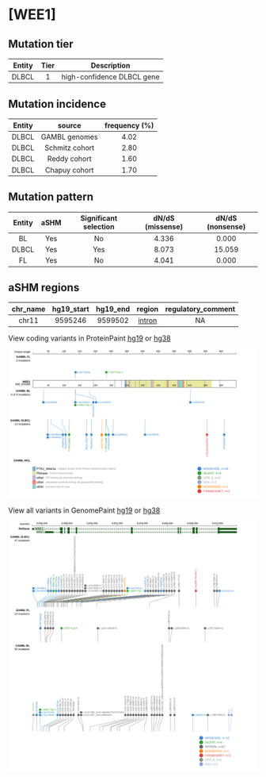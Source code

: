 # [WEE1]

## Mutation tier

|Entity|Tier|Description               |
|:------:|:----:|--------------------------|
|DLBCL |1   |high-confidence DLBCL gene|
## Mutation incidence

|Entity|source        |frequency (%)|
|:------:|:--------------:|:-------------:|
|DLBCL |GAMBL genomes |4.02         |
|DLBCL |Schmitz cohort|2.80         |
|DLBCL |Reddy cohort  |1.60         |
|DLBCL |Chapuy cohort |1.70         |

## Mutation pattern

|Entity|aSHM|Significant selection|dN/dS (missense)|dN/dS (nonsense)|
|:------:|:----:|:---------------------:|:----------------:|:----------------:|
|BL    |Yes |No                   |4.336           | 0.000          |
|DLBCL |Yes |Yes                  |8.073           |15.059          |
|FL    |Yes |No                   |4.041           | 0.000          |

## aSHM regions

|chr_name|hg19_start|hg19_end|region                                                                                     |regulatory_comment|
|:--------:|:----------:|:--------:|:-------------------------------------------------------------------------------------------:|:------------------:|
|chr11   |9595246   |9599502 |[intron](https://genome.ucsc.edu/s/rdmorin/GAMBL%20hg19?position=chr11%3A9595246%2D9599502)|NA                |



View coding variants in ProteinPaint [hg19](https://www.bcgsc.ca/downloads/morinlab/GAMBL/test/genes/WEE1_protein.html)  or [hg38](https://www.bcgsc.ca/downloads/morinlab/GAMBL/test/genes/WEE1_protein_hg38.html)

![image](images/proteinpaint/WEE1_NM_003390.svg)

View all variants in GenomePaint [hg19](https://www.bcgsc.ca/downloads/morinlab/GAMBL/test/genes/WEE1.html)  or [hg38](https://www.bcgsc.ca/downloads/morinlab/GAMBL/test/genes/WEE1_hg38.html)

![image](images/proteinpaint/WEE1.svg)
